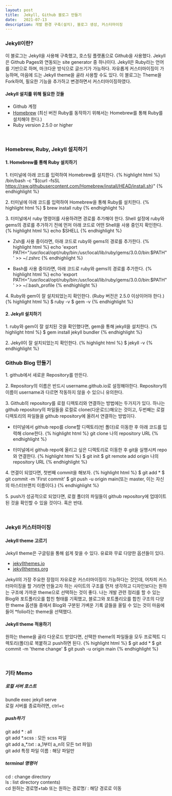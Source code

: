 ```yaml
---
layout: post
title:  Jekyll, Github 블로그 만들기
date:   2021-07-13 
description: 개발 환경 구축(설치), 블로그 생성, 커스터마이징
---
```

### Jekyll이란?
이 블로그는 Jekyll을 사용해 구축했고, 호스팅 플랫폼으로 Github을 사용했다. Jekyll은 Github Pages와 연동되는 site generator 중 하나이다. Jekyll은 Ruby라는 언어를 기반으로 하며, 마크다운 방식으로 글쓰기가 가능하다. 자유롭게 커스터마이징이 가능하며, 마음에 드는 Jekyll theme을 골라 사용할 수도 있다. 이 블로그는 Theme을 Fork하여, 필요한 기능을 추가하고 변경하면서 커스터마이징하였다. 

#### Jekyll 설치를 위해 필요한 것들
<ul>
	<li>Github 계정</li>
	<li><a href="https://brew.sh/" target="blank">Homebrew</a> (최신 버전 Ruby를 동작하기 위해서는 Homebrew를 통해 Ruby를 설치해야 한다.)</li>
	<li>Ruby version 2.5.0 or higher</li>
</ul>

<br/>

### Homebrew, Ruby, Jekyll 설치하기
#### 1. Homebrew를 통해 Ruby 설치하기
1.&#160;터미널에 아래 코드를 입력하여 Homebrew를 설치한다.
{% highlight html %}
/bin/bash -c "$(curl -fsSL https://raw.githubusercontent.com/Homebrew/install/HEAD/install.sh)"
{% endhighlight %}  

2.&#160;터미널에 아래 코드를 입력하여 Homebrew을 통해 Ruby를 설치한다.
{% highlight html %}
$ brew install ruby
{% endhighlight %}

3.&#160;터미널에서 ruby 명령어를 사용하려면 경로를 추가해야 한다. Shell 설정에 ruby와 gems의 경로를 추가하기 전에 먼저 아래 코드로 어떤 Shell을 사용 중인지 확인한다.
{% highlight html %}
echo $SHELL
{% endhighlight %}

- Zsh를 사용 중이라면, 아래 코드로 ruby와 gems의 경로를 추가한다.
{% highlight html %}
echo 'export PATH="/usr/local/opt/ruby/bin:/usr/local/lib/ruby/gems/3.0.0/bin:$PATH"' >> ~/.zshrc
{% endhighlight %}

- Bash를 사용 중이라면, 아래 코드로 ruby와 gems의 경로를 추가한다.
{% highlight html %}
echo 'export PATH="/usr/local/opt/ruby/bin:/usr/local/lib/ruby/gems/3.0.0/bin:$PATH"' >> ~/.bash_profile
{% endhighlight %}

4.&#160;Ruby와 gem이 잘 설치되었는지 확인한다. (Ruby 버전은 2.5.0 이상이어야 한다.)
{% highlight html %}
$ ruby -v
$ gem -v
{% endhighlight %}


#### 2. Jekyll 설치하기
1.&#160;ruby와 gem이 잘 설치된 것을 확인했다면, gem을 통해 jekyll을 설치한다.
{% highlight html %}
$ gem install jekyll bundler
{% endhighlight %}

2.&#160;Jekyll이 잘 설치되었는지 확인한다.
{% highlight html %}
$ jekyll -v
{% endhighlight %}
<br/>

### Github Blog 만들기
1.&#160;github에서 새로운 Repository를 만든다.

2.&#160;Repository의 이름은 반드시 username.github.io로 설정해야한다. Repository의 이름이 username과 다르면 작동하지 않을 수 있으니 유의한다.  

3.&#160;Github의 repository를 로컬 디렉토리와 연결하는 방법에는 두가지가 있다. 하나는 github repository의 파일들을 로컬로 clone(다운로드)해오는 것이고, 두번째는 로컬 디렉토리의 파일들을 github repository에 올려서 연결하는 방법이다.   
 - 터미널에서 github repo를 clone할 디렉토리(빈 폴더)로 이동한 후 아래 코드를 입력해 clone한다.
{% highlight html %}
git clone 나의 repository URL
{% endhighlight %}

- 터미널에서 github repo에 올리고 싶은 디렉토리로 이동한 후 git을 실행시켜 repo와 연결한다.
{% highlight html %}
$ git init
$ git remote add origin 나의 repository URL
{% endhighlight %}

4.&#160;연결이 되었다면, 첫번째 commit을 해보자.
{% highlight html %}
$ git add *
$ git commit -m 'First commit'
$ git push -u origin main(또는 master, 이는 자신의 마스터브랜치 이름이다.)
{% endhighlight %}

5.&#160;push가 성공적으로 되었다면, 로컬 폴더의 파일들이 github repository에 업데이트된 것을 확인할 수 있을 것이다. 혹은 반대.

<br/>


### Jekyll 커스터마이징
#### Jekyll theme 고르기

Jekyll theme은 구글링을 통해 쉽게 찾을 수 있다. 유료와 무료 다양한 옵션들이 있다.
- <a href="https://jekyllthemes.io/" target="blank">jekyllthemes.io</a>
- <a href="http://jekyllthemes.org/" target="blank">jekyllthemes.org</a>

Jekyll의 가장 주요한 장점이 자유로운 커스터마이징이 가능하다는 것인데, 어차피 커스터마이징을 할 거라면 만들고자 하는 사이트의 구조를 먼저 생각하고 디자인보다는 원하는 구조에 가까운 theme으로 선택하는 것이 좋다. 나는 개발 관련 정리를 할 수 있는 Blog와 포트폴리오를 합친 형태를 기획했고, 블로그와 포트폴리오를 합친 구조의 다양한 theme 옵션들 중에서 Blog와 구분된 가벼운 기록 글들을 올릴 수 있는 것이 마음에 들어 *folio라는 theme을 선택했다. 

#### Jekyll theme 적용하기
원하는 theme을 골라 다운로드 받았다면, 선택한 theme의 파일들을 모두 프로젝트 디렉토리(폴더)로 복붙하고 push하면 된다.
{% highlight html %}
$ git add *
$ git commit -m 'theme change'
$ git push -u origin main
{% endhighlight %}

<br/>


### 기타 Memo
##### 로컬 서버 호스트
bundle exec jekyll serve  
로컬 서버를 종료하려면, ctrl+c

##### push하기  
git add &#42; : all  
git add &#42;.scss : 모든 scss 파일  
git add a_&#42;.txt : a_1부터 a_n의 모든 txt 파일)  
git add 특정 파일 이름 : 해당 파일만

##### terminal 명령어  
cd : change directory  
ls : list directory contents)  
cd 원하는 경로명+tab 또는 원하는 경로명/ : 해당 경로로 이동


